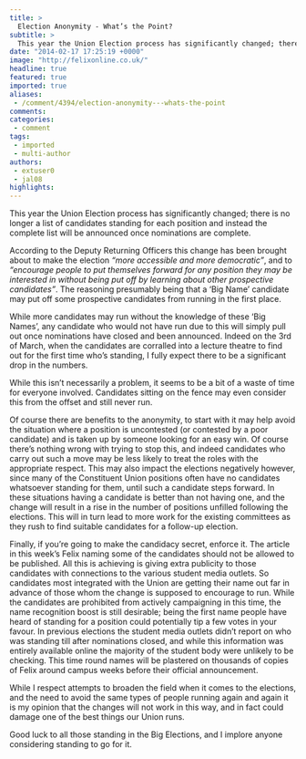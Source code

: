 ```yaml
---
title: >
  Election Anonymity - What’s the Point?
subtitle: >
  This year the Union Election process has significantly changed; there is no longer a list of candidates standing for each position and instead the complete list will be announced once nominations are complete.
date: "2014-02-17 17:25:19 +0000"
image: "http://felixonline.co.uk/"
headline: true
featured: true
imported: true
aliases:
 - /comment/4394/election-anonymity---whats-the-point
comments:
categories:
 - comment
tags:
 - imported
 - multi-author
authors:
 - extuser0
 - jal08
highlights:
---
```


This year the Union Election process has significantly changed; there is no longer a list of candidates standing for each position and instead the complete list will be announced once nominations are complete.

According to the Deputy Returning Officers this change has been brought about to make the election _“more accessible and more democratic”_, and to _“encourage people to put themselves forward for any position they may be interested in without being put off by learning about other prospective candidates”_. The reasoning presumably being that a ‘Big Name’ candidate may put off some prospective candidates from running in the first place.

While more candidates may run without the knowledge of these ‘Big Names’, any candidate who would not have run due to this will simply pull out once nominations have closed and been announced. Indeed on the 3rd of March, when the candidates are corralled into a lecture theatre to find out for the first time who’s standing, I fully expect there to be a significant drop in the numbers.

While this isn’t necessarily a problem, it seems to be a bit of a waste of time for everyone involved. Candidates sitting on the fence may even consider this from the offset and still never run.

Of course there are benefits to the anonymity, to start with it may help avoid the situation where a position is uncontested (or contested by a poor candidate) and is taken up by someone looking for an easy win. Of course there’s nothing wrong with trying to stop this, and indeed candidates who carry out such a move may be less likely to treat the roles with the appropriate respect. This may also impact the elections negatively however, since many of the Constituent Union positions often have no candidates whatsoever standing for them, until such a candidate steps forward. In these situations having a candidate is better than not having one, and the change will result in a rise in the number of positions unfilled following the elections. This will in turn lead to more work for the existing committees as they rush to find suitable candidates for a follow-up election.

Finally, if you’re going to make the candidacy secret, enforce it. The article in this week’s Felix naming some of the candidates should not be allowed to be published. All this is achieving is giving extra publicity to those candidates with connections to the various student media outlets. So candidates most integrated with the Union are getting their name out far in advance of those whom the change is supposed to encourage to run. While the candidates are prohibited from actively campaigning in this time, the name recognition boost is still desirable; being the first name people have heard of standing for a position could potentially tip a few votes in your favour. In previous elections the student media outlets didn’t report on who was standing till after nominations closed, and while this information was entirely available online the majority of the student body were unlikely to be checking. This time round names will be plastered on thousands of copies of Felix around campus weeks before their official announcement.

While I respect attempts to broaden the field when it comes to the elections, and the need to avoid the same types of people running again and again it is my opinion that the changes will not work in this way, and in fact could damage one of the best things our Union runs.

Good luck to all those standing in the Big Elections, and I implore anyone considering standing to go for it.
